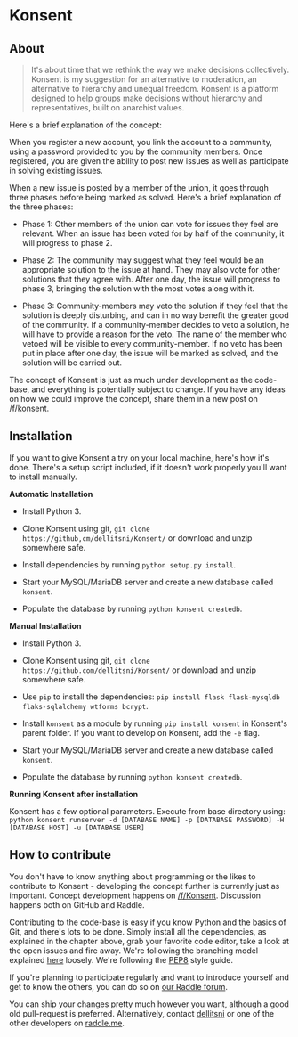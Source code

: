 # Konsent

## About

> It's about time that we rethink the way we make decisions collectively. Konsent is my suggestion for an alternative to moderation, an alternative to hierarchy and unequal freedom. Konsent is a platform designed to help groups make decisions without hierarchy and representatives, built on anarchist values.

Here's a brief explanation of the concept:

When you register a new account, you link the account to a community, using a password provided to you by the community members. Once registered, you are given the ability to post new issues as well as participate in solving existing issues.

When a new issue is posted by a member of the union, it goes through three phases before being marked as solved. Here's a brief explanation of the three phases:

- Phase 1: Other members of the union can vote for issues they feel are relevant. When an issue has been voted for by half of the community, it will progress to phase 2.

- Phase 2: The community may suggest what they feel would be an appropriate solution to the issue at hand. They may also vote for other solutions that they agree with. After one day, the issue will progress to phase 3, bringing the solution with the most votes along with it.

- Phase 3: Community-members may veto the solution if they feel that the solution is deeply disturbing, and can in no way benefit the greater good of the community. If a community-member decides to veto a solution, he will have to provide a reason for the veto. The name of the member who vetoed will be visible to every community-member. If no veto has been put in place after one day, the issue will be marked as solved, and the solution will be carried out.

The concept of Konsent is just as much under development as the code-base, and everything is potentially subject to change. If you have any ideas on how we could improve the concept, share them in a new post on /f/konsent.

## Installation

If you want to give Konsent a try on your local machine, here's how it's done. There's a setup script included, if it doesn't work properly you'll want to install manually.

**Automatic Installation**

- Install Python 3.

- Clone Konsent using git, `git clone https://github,cm/dellitsni/Konsent/` or download and unzip somewhere safe.

- Install dependencies by running `python setup.py install`.

- Start your MySQL/MariaDB server and create a new database called `konsent`.

- Populate the database by running `python konsent createdb`.

**Manual Installation**

- Install Python 3.

- Clone Konsent using git, `git clone https://github.com/dellitsni/Konsent/` or download and unzip somewhere safe.

- Use `pip` to install the dependencies: `pip install flask flask-mysqldb flaks-sqlalchemy wtforms bcrypt`. 

- Install `konsent` as a module by running `pip install konsent` in Konsent's parent folder. If you want to develop on Konsent, add the `-e` flag.

- Start your MySQL/MariaDB server and create a new database called `konsent`.

- Populate the database by running `python konsent createdb`.

**Running Konsent after installation**

Konsent has a few optional parameters. Execute from base directory using: `python konsent runserver -d [DATABASE NAME] -p [DATABASE PASSWORD] -H [DATABASE HOST] -u [DATABASE USER]`

## How to contribute

You don't have to know anything about programming or the likes to contribute to Konsent - developing the concept further is currently just as important. Concept development happens on [/f/Konsent](https://raddle.me/f/Konsent). Discussion happens both on GitHub and Raddle.

Contributing to the code-base is easy if you know Python and the basics of Git, and there's lots to be done. Simply install all the dependencies, as explained in the chapter above, grab your favorite code editor, take a look at the open issues and fire away. We're following the branching model explained [here](https://nvie.com/posts/a-successful-git-branching-model/) loosely. We're following the [PEP8](https://pep8.org/) style guide.

If you're planning to participate regularly and want to introduce yourself and get to know the others, you can do so on [our Raddle forum](https://raddle.me/f/Konsent).

You can ship your changes pretty much however you want, although a good old pull-request is preferred. Alternatively, contact [dellitsni](https://raddle.me/u/dellitsni) or one of the other developers on [raddle.me](https://raddle.me).
